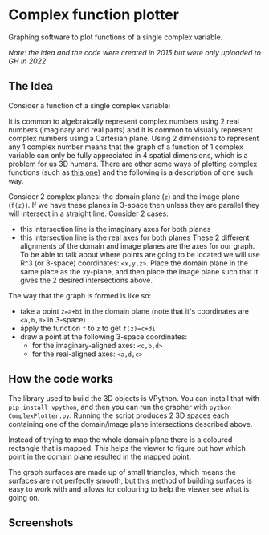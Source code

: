 # Complex function plotter

Graphing software to plot functions of a single complex variable. 


_Note: the idea and the code were created in 2015 but were only uploaded to GH in 2022_

## The Idea

Consider a function of a single complex variable:

It is common to algebraically represent complex numbers using 2 real numbers (imaginary and real parts) and it is common to visually represent complex numbers using a Cartesian plane. Using 2 dimensions to represent any 1 complex number means that the graph of a function of 1 complex variable can only be fully appreciated in 4 spatial dimensions, which is a problem for us 3D humans. There are other some ways of plotting complex functions (such as [this one](http://davidbau.com/conformal/#z)) and the following is a description of one such way.

Consider 2 complex planes: the domain plane (`z`) and the image plane (`f(z)`). If we have these planes in 3-space then unless they are parallel they will intersect in a straight line. Consider 2 cases:
- this intersection line is the imaginary axes for both planes
- this intersection line is the real axes for both planes
These 2 different alignments of the domain and image planes are the axes for our graph. To be able to talk about where points are going to be located we will use R^3 (or 3-space) coordinates: `<x,y,z>`. Place the domain plane in the same place as the xy-plane, and then place the image plane such that it gives the 2 desired intersections above.

The way that the graph is formed is like so:
- take a point `z=a+bi` in the domain plane (note that it's coordinates are `<a,b,0>` in 3-space)
- apply the function `f` to `z` to get `f(z)=c+di`
- draw a point at the following 3-space coordinates:
  - for the imaginary-aligned axes: `<c,b,d>`
  - for the real-aligned axes: `<a,d,c>`

## How the code works

The library used to build the 3D objects is VPython. You can install that with `pip install vpython`, and then you can run the grapher with `python ComplexPlotter.py`. Running the script produces 2 3D spaces each containing one of the domain/image plane intersections described above.

Instead of trying to map the whole domain plane there is a coloured rectangle that is mapped. This helps the viewer to figure out how which point in the domain plane resulted in the mapped point.

The graph surfaces are made up of small triangles, which means the surfaces are not perfectly smooth, but this method of building surfaces is easy to work with and allows for colouring to help the viewer see what is going on.

## Screenshots
